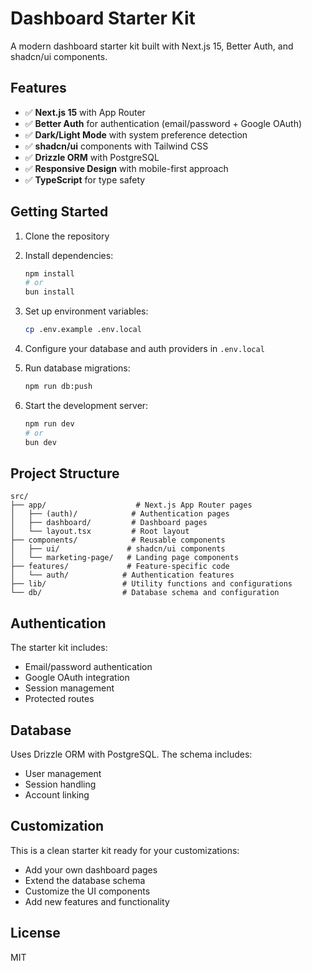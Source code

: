 # Dashboard Starter Kit

A modern dashboard starter kit built with Next.js 15, Better Auth, and shadcn/ui components.

## Features

- ✅ **Next.js 15** with App Router
- ✅ **Better Auth** for authentication (email/password + Google OAuth)
- ✅ **Dark/Light Mode** with system preference detection
- ✅ **shadcn/ui** components with Tailwind CSS
- ✅ **Drizzle ORM** with PostgreSQL
- ✅ **Responsive Design** with mobile-first approach
- ✅ **TypeScript** for type safety

## Getting Started

1. Clone the repository
2. Install dependencies:

   ```bash
   npm install
   # or
   bun install
   ```

3. Set up environment variables:

   ```bash
   cp .env.example .env.local
   ```

4. Configure your database and auth providers in `.env.local`

5. Run database migrations:

   ```bash
   npm run db:push
   ```

6. Start the development server:
   ```bash
   npm run dev
   # or
   bun dev
   ```

## Project Structure

```
src/
├── app/                    # Next.js App Router pages
│   ├── (auth)/            # Authentication pages
│   ├── dashboard/         # Dashboard pages
│   └── layout.tsx         # Root layout
├── components/            # Reusable components
│   ├── ui/               # shadcn/ui components
│   └── marketing-page/   # Landing page components
├── features/             # Feature-specific code
│   └── auth/            # Authentication features
├── lib/                 # Utility functions and configurations
└── db/                  # Database schema and configuration
```

## Authentication

The starter kit includes:

- Email/password authentication
- Google OAuth integration
- Session management
- Protected routes

## Database

Uses Drizzle ORM with PostgreSQL. The schema includes:

- User management
- Session handling
- Account linking

## Customization

This is a clean starter kit ready for your customizations:

- Add your own dashboard pages
- Extend the database schema
- Customize the UI components
- Add new features and functionality

## License

MIT

